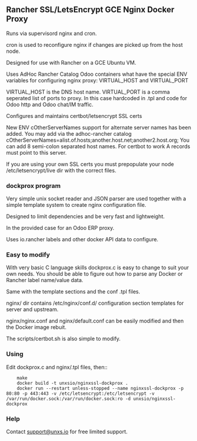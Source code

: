 ## Rancher SSL/LetsEncrypt GCE Nginx Docker Proxy 

Runs via supervisord nginx and cron. 

cron is used to reconfigure nginx if changes are picked up from the host node.

Designed for use with Rancher on a GCE Ubuntu VM.

Uses AdHoc Rancher Catalog Odoo containers what have the special ENV variables for
configuring nginx proxy: VIRTUAL_HOST and VIRTUAL_PORT

VIRTUAL_HOST is the DNS host name.
VIRTUAL_PORT is a comma seperated list of ports to proxy. In this case hardcoded in .tpl and code
for Odoo http and Odoo chat/IM traffic.

Configures and maintains certbot/letsencrypt SSL certs

New ENV cOtherServerNames support for alternate server names has been added.
You may add via the adhoc-rancher catalog cOtherServerNames=alist.of.hosts;another.host.net;another2.host.org;
You can add 8 semi-colon separated host names. For certbot to work A records must point to this server.

If you are using your own SSL certs you must prepopulate your node /etc/letsencrypt/live dir with the correct files.

### dockprox program

Very simple unix socket reader and JSON parser are used together with a simple template
system to create nginx configuration file.

Designed to limit dependencies and be very fast and lightweight.

In the provided case for an Odoo ERP proxy.

Uses io.rancher labels and other docker API data to configure.

### Easy to modify

With very basic C language skills dockprox.c is easy to change to suit your own needs. You should
be able to figure out how to parse any Docker or Rancher label name/value data.

Same with the template sections and the conf .tpl files.

nginx/ dir contains /etc/nginx/conf.d/ configuration section
templates for server and upstream.

nginx/nginx.conf and nginx/default.conf can be easily modified 
and then the Docker image rebuit.

The scripts/certbot.sh is also simple to modify.

### Using

Edit dockprox.c and nginx/.tpl files, then::

```
    make
    docker build -t unxsio/nginxssl-dockprox .
    docker run --restart unless-stopped --name nginxssl-dockprox -p 80:80 -p 443:443 -v /etc/letsencrypt:/etc/letsencrypt -v /var/run/docker.sock:/var/run/docker.sock:ro -d unxsio/nginxssl-dockprox

```

### Help

Contact support@unxs.io for free limited support.
